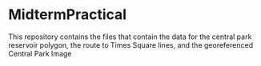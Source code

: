 # MidtermPractical
This repository contains the files that contain the data for the central park reservoir polygon, the route to Times Square lines, and the georeferenced Central Park Image